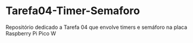 # Tarefa04-Timer-Semaforo
Repositório dedicado a Tarefa 04 que envolve timers e semáforo na placa Raspberry Pi Pico W
